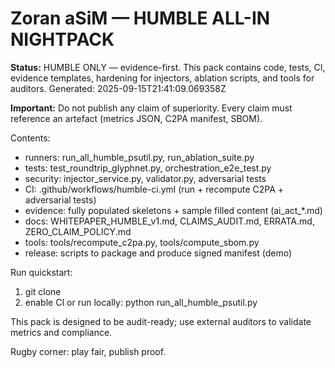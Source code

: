 # Zoran aSiM — HUMBLE ALL-IN NIGHTPACK

**Status:** HUMBLE ONLY — evidence-first. This pack contains code, tests, CI, evidence templates, hardening for injectors, ablation scripts, and tools for auditors.
Generated: 2025-09-15T21:41:09.069358Z

**Important:** Do not publish any claim of superiority. Every claim must reference an artefact (metrics JSON, C2PA manifest, SBOM).

Contents:
- runners: run_all_humble_psutil.py, run_ablation_suite.py
- tests: test_roundtrip_glyphnet.py, orchestration_e2e_test.py
- security: injector_service.py, validator.py, adversarial tests
- CI: .github/workflows/humble-ci.yml (run + recompute C2PA + adversarial tests)
- evidence: fully populated skeletons + sample filled content (ai_act_*.md)
- docs: WHITEPAPER_HUMBLE_v1.md, CLAIMS_AUDIT.md, ERRATA.md, ZERO_CLAIM_POLICY.md
- tools: tools/recompute_c2pa.py, tools/compute_sbom.py
- release: scripts to package and produce signed manifest (demo)

Run quickstart:
1) git clone <repo>
2) enable CI or run locally:
   python run_all_humble_psutil.py

This pack is designed to be audit-ready; use external auditors to validate metrics and compliance.

Rugby corner: play fair, publish proof.
